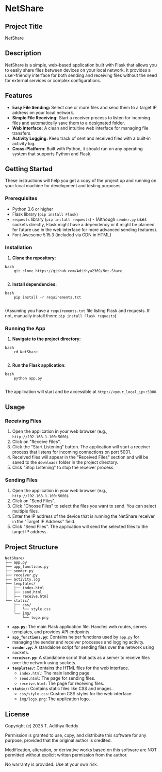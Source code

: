 # NetShare

## Project Title

NetShare

## Description

NetShare is a simple, web-based application built with Flask that allows you to easily share files between devices on your local network. It provides a user-friendly interface for both sending and receiving files without the need for external services or complex configurations.

## Features

*   **Easy File Sending:** Select one or more files and send them to a target IP address on your local network.
*   **Simple File Receiving:** Start a receiver process to listen for incoming files and automatically save them to a designated folder.
*   **Web Interface:** A clean and intuitive web interface for managing file transfers.
*   **Activity Logging:** Keep track of sent and received files with a built-in activity log.
*   **Cross-Platform:** Built with Python, it should run on any operating system that supports Python and Flask.

## Getting Started

These instructions will help you get a copy of the project up and running on your local machine for development and testing purposes.

### Prerequisites

*   Python 3.6 or higher
*   Flask library (`pip install Flask`)
*   `requests` library (`pip install requests`) - (Although `sender.py` uses sockets directly, Flask might have a dependency or it might be planned for future use in the web interface for more advanced sending features).
*   Font Awesome 5.15.3 (included via CDN in HTML)

### Installation

1.  **Clone the repository:**
```
bash
    git clone https://github.com/Adithya2369/Net-Share
    
```
2.  **Install dependencies:**
```
bash
    pip install -r requirements.txt
    
```
(Assuming you have a `requirements.txt` file listing Flask and requests. If not, manually install them: `pip install Flask requests`)

### Running the App

1.  **Navigate to the project directory:**
```
bash
    cd NetShare
    
```
2.  **Run the Flask application:**
```
bash
    python app.py
    
```
The application will start and be accessible at `http://<your_local_ip>:5000`.

## Usage

### Receiving Files

1.  Open the application in your web browser (e.g., `http://192.168.1.100:5000`).
2.  Click on "Receive Files".
3.  Click the "Start Listening" button. The application will start a receiver process that listens for incoming connections on port 5001.
4.  Received files will appear in the "Received Files" section and will be saved to the `downloads` folder in the project directory.
5.  Click "Stop Listening" to stop the receiver process.

### Sending Files

1.  Open the application in your web browser (e.g., `http://192.168.1.100:5000`).
2.  Click on "Send Files".
3.  Click "Choose Files" to select the files you want to send. You can select multiple files.
4.  Enter the IP address of the device that is running the NetShare receiver in the "Target IP Address" field.
5.  Click "Send Files". The application will send the selected files to the target IP address.

## Project Structure
```
NetShare/
├── app.py
├── app_functions.py
├── sender.py
├── receiver.py
├── activity.log
├── templates/
│   ├── index.html
│   ├── send.html
│   ├── receive.html
└── static/
    ├── css/
    │   └── style.css
    └── img/
        └── logo.png
```
*   **`app.py`:** The main Flask application file. Handles web routes, serves templates, and provides API endpoints.
*   **`app_functions.py`:** Contains helper functions used by `app.py` for managing the sender and receiver processes and logging activity.
*   **`sender.py`:** A standalone script for sending files over the network using sockets.
*   **`receiver.py`:** A standalone script that acts as a server to receive files over the network using sockets.
*   **`templates/`:** Contains the HTML files for the web interface.
    *   `index.html`: The main landing page.
    *   `send.html`: The page for sending files.
    *   `receive.html`: The page for receiving files.
*   **`static/`:** Contains static files like CSS and images.
    *   `css/style.css`: Custom CSS styles for the web interface.
    *   `img/logo.png`: The application logo.

## License

Copyright (c) 2025 T. Adithya Reddy

Permission is granted to use, copy, and distribute this software for any purpose, provided that the original author is credited.

Modification, alteration, or derivative works based on this software are NOT permitted without explicit written permission from the author.

No warranty is provided. Use at your own risk.
